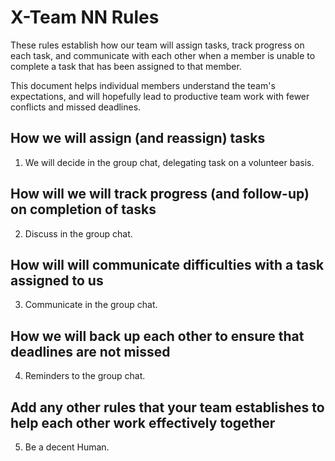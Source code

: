 # X-Team NN Rules

These rules establish how our team will assign tasks,
track progress on each task, and communicate with each other 
when a member is unable to complete a task that has been assigned to that member.

This document helps individual members understand the team's expectations,
and will hopefully lead to productive team work with fewer conflicts
and missed deadlines.

## How we will assign (and reassign) tasks

  1. We will decide in the group chat, delegating task on a volunteer basis.

## How will we will track progress (and follow-up) on completion of tasks

  2. Discuss in the group chat.

## How will will communicate difficulties with a task assigned to us

  3. Communicate in the group chat. 

## How we will back up each other to ensure that deadlines are not missed

  4.  Reminders to the group chat.

## Add any other rules that your team establishes to help each other work effectively together

  5.  Be a decent Human.

